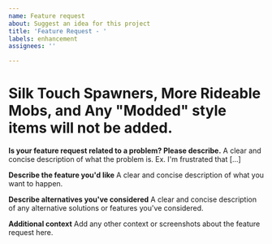 ```yaml
---
name: Feature request
about: Suggest an idea for this project
title: 'Feature Request - '
labels: enhancement
assignees: ''

---
```


# Silk Touch Spawners, More Rideable Mobs, and Any "Modded" style items will not be added.

**Is your feature request related to a problem? Please describe.**
A clear and concise description of what the problem is. Ex. I'm frustrated that [...]

**Describe the feature you'd like**
A clear and concise description of what you want to happen.



**Describe alternatives you've considered**
A clear and concise description of any alternative solutions or features you've considered.

**Additional context**
Add any other context or screenshots about the feature request here.
